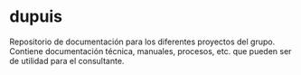 # dupuis
Repositorio de documentación para los diferentes proyectos del grupo. Contiene documentación técnica, manuales, procesos, etc. que pueden ser de utilidad para el consultante.

